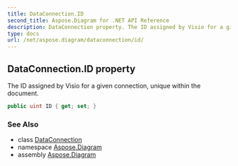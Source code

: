 ```yaml
---
title: DataConnection.ID
second_title: Aspose.Diagram for .NET API Reference
description: DataConnection property. The ID assigned by Visio for a given connection unique within the document
type: docs
url: /net/aspose.diagram/dataconnection/id/
---
```

## DataConnection.ID property

The ID assigned by Visio for a given connection, unique within the document.

```csharp
public uint ID { get; set; }
```

### See Also

* class [DataConnection](../)
* namespace [Aspose.Diagram](../../dataconnection/)
* assembly [Aspose.Diagram](../../../)


